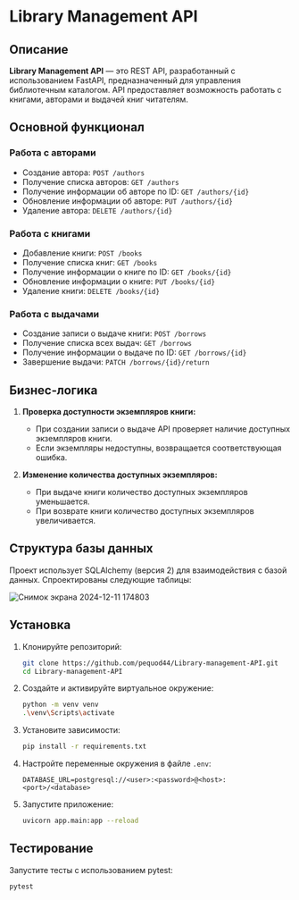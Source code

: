 # Library Management API

## Описание

**Library Management API** — это REST API, разработанный с использованием FastAPI, предназначенный для управления библиотечным каталогом. API предоставляет возможность работать с книгами, авторами и выдачей книг читателям.

## Основной функционал

### Работа с авторами
- Создание автора: `POST /authors`
- Получение списка авторов: `GET /authors`
- Получение информации об авторе по ID: `GET /authors/{id}`
- Обновление информации об авторе: `PUT /authors/{id}`
- Удаление автора: `DELETE /authors/{id}`

### Работа с книгами
- Добавление книги: `POST /books`
- Получение списка книг: `GET /books`
- Получение информации о книге по ID: `GET /books/{id}`
- Обновление информации о книге: `PUT /books/{id}`
- Удаление книги: `DELETE /books/{id}`

### Работа с выдачами
- Создание записи о выдаче книги: `POST /borrows`
- Получение списка всех выдач: `GET /borrows`
- Получение информации о выдаче по ID: `GET /borrows/{id}`
- Завершение выдачи: `PATCH /borrows/{id}/return`

## Бизнес-логика

1. **Проверка доступности экземпляров книги:**
   - При создании записи о выдаче API проверяет наличие доступных экземпляров книги.
   - Если экземпляры недоступны, возвращается соответствующая ошибка.

2. **Изменение количества доступных экземпляров:**
   - При выдаче книги количество доступных экземпляров уменьшается.
   - При возврате книги количество доступных экземпляров увеличивается.

## Структура базы данных

Проект использует SQLAlchemy (версия 2) для взаимодействия с базой данных. Спроектированы следующие таблицы:

![Снимок экрана 2024-12-11 174803](https://github.com/user-attachments/assets/850e36e4-8b39-4a3c-a2f0-7131a13683a2)

## Установка

1. Клонируйте репозиторий:
   ```bash
   git clone https://github.com/pequod44/Library-management-API.git
   cd Library-management-API
   ```
   
2. Создайте и активируйте виртуальное окружение:
   ```bash
   python -m venv venv
   .\venv\Scripts\activate
   ```
   
3. Установите зависимости:
   ```bash
   pip install -r requirements.txt
   ```

4. Настройте переменные окружения в файле `.env`:
   ```env
   DATABASE_URL=postgresql://<user>:<password>@<host>:<port>/<database>
   ```

5. Запустите приложение:
   ```bash
   uvicorn app.main:app --reload
   ```

## Тестирование

Запустите тесты с использованием pytest:
```bash
pytest
```
